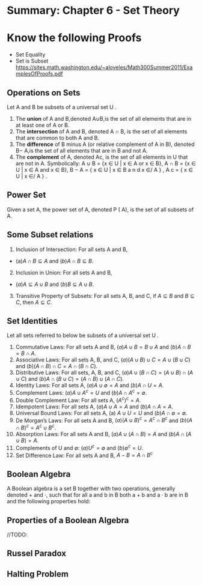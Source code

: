 # Summary: Chapter 6 - Set Theory
# Know the following Proofs
* Set Equality
* Set is Subset
https://sites.math.washington.edu/~aloveles/Math300Summer2011/ExamplesOfProofs.pdf


## Operations on Sets

Let A and B be subsets of a universal set U .
1. The **union** of A and B,denoted A∪B,is the set of all elements that are in at least one of A or B.
2. The **intersection** of A and B, denoted A ∩ B, is the set of all elements that are common to both A and B.
3. The **difference** of B minus A (or relative complement of A in B), denoted B− A,is the set of all elements that are in B and not A.
4. The **complement** of A, denoted Ac, is the set of all elements in U that are not in A.
Symbolically: A ∪ B = {x ∈ U | x ∈ A or x ∈ B}, A ∩ B = {x ∈ U | x ∈ A and x ∈ B}, B − A = { x ∈ U | x ∈ B a n d x ∈/ A } ,
A c = { x ∈ U | x ∈/ A } .

## Power Set
Given a set A, the power set of A, denoted P ( A), is the set of all subsets of A.

 ## Some Subset relations
 1. Inclusion of Intersection: For all sets A and B,
 
* (a$)A∩B⊆A$ and ($b)A∩B⊆B.$

2. Inclusion in Union: For all sets A and B,
* $(a)A⊆A∪B$ and $(b)B⊆A∪B.$

3. Transitive Property of Subsets: For all sets A, B, and C, if $A ⊆ B$ and $B ⊆ C,$ then $A ⊆ C.$


## Set Identities
Let all sets referred to below be subsets of a universal set U . 
1. Commutative Laws: For all sets A and B,
$(a)A∪B=B∪A$ and $(b)A∩B=B∩A$.
2. Associative Laws: For all sets A, B, and C,
$(a)(A∪B)∪C=A∪(B∪C)$ and $(b) (A ∩ B) ∩ C = A ∩ (B ∩ C).$
3. Distributive Laws: For all sets, A, B, and C,
$(a) A∪(B∩C)=(A∪B)∩(A∪C)$ and
$(b) A∩(B∪C)=(A∩B)∪(A∩C).$
4. Identity Laws: For all sets A,
$(a) A∪∅= A$ and $(b) A∩U = A.$
5. Complement Laws:
$(a)A∪A^{c} =U$ and $(b)A∩A^{c} =∅.$
6. Double Complement Law: For all sets A, $(A^{c})^{c} = A.$
7. Idempotent Laws: For all sets A,
$(a)A∪A=A$ and $(b)A∩A=A.$
8. Universal Bound Laws: For all sets A,
(a) $A∪U =U$ and $(b) A∩∅=∅.$
9. De Morgan’s Laws: For all sets A and B,
$(a)(A∪B)^{c} = A^{c} ∩B^{c}$ and $(b)(A∩B)^{c} = A^{c} ∪ B^{c}$.
10. Absorption Laws: For all sets A and B,
$(a)A∪(A∩B)=A$ and $(b)A∩(A∪B)=A$.
11. Complements of U and ∅:
$(a)U^{c} =∅$ and $(b)∅^{c} =U$.
12. Set Difference Law: For all sets A and B,
$A−B=A∩B^{c}$

## Boolean Algebra
A Boolean algebra is a set B together with two operations, generally denoted + and ·, such that for all a and b in B both a + b and a · b are in B and the following properties hold:
## Properties of a Boolean Algebra
//TODO:
## Russel Paradox
## Halting Problem
